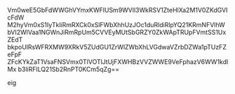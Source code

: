 Vm0weE5GbFdWWGhVYmxKWFlUSm9WVll3WkRSV1ZteHlXa2M1V0ZKdGVIcFdW
M2hyVm0xS1IyTkliRmRXCk0xSlFWbXhhUzJOc1duRldiRlpYQ21KRmNFVlhW
bVI2WlVaa1NGWnJiRmRpUm5CVVEyMUtSbGRZY0ZkWApTRUpFVmtSS1UxZEdT
bkpoUlRsWFRXMW9XRkV5ZUdGU1ZrWlZWbXhLVGdwaVZrbDZWa1pTUzFZeFpF
ZFcKYkZaT1VsaFNSVmx0TlVOTlJtUjFXWHBzVVZWWE9VeFphazV6WW1kdlMx
b3liRFlLQ21Sb2RnPT0KCm5qZg==

eig
